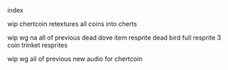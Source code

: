 index

  wip chertcoin
    retextures all coins into cherts

  wip wg na
    all of previous
    dead dove item resprite
    dead bird full resprite
    3 coin trinket resprites

  wip wg
  all of previous
  new audio for chertcoin
   
